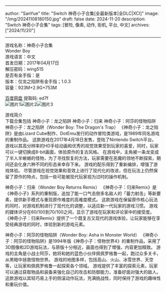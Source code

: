 
---
author: "SanYue"
title: "Switch 神奇小子合集[全最新版本|全DLC|XCI]"
image: "/img/20241108180150.jpg"
draft: false
date: 2024-11-20
description: "Switch 神奇小子合集"
tags: [冒险, 像素, 动作, 街机, 平台, 中文]
archives: ["2024/11/20"]

---

游戏名称：神奇小子合集   
Wonder Boy    
游戏语言：中文  
首发日期：2017年04月17日  
解压密码：wing515  
是否有金手指：是  
版本：仅龙之陷阱有金手指；1.0.3   
容量：923M+2.9G+753M

[百度网盘](https//pan.baidu.com/s/1Dl0LmzhzqxjFNuNHiKffCQ) 提取码: ed7f  
![图片1](/img/f71020.jpg)![图片2](/img/cadaa6.jpg)![图片3](/img/332446.jpg)  

游戏简介  
下载合集包括
神奇小子：龙之陷阱
神奇小子：归来
神奇小子：阿莎的怪物陷阱
神奇小子：龙之陷阱（Wonder Boy: The Dragon's Trap）
《神奇小子：龙之陷阱》是由Lizard Cube制作、DotEmu发行的动作冒险类游戏，是1989年同名游戏的重制作品。
 这款游戏在2017年4月18日发售，登陆了Nintendo Switch平台。
 游戏以其高分辨率的HD手绘动画和优秀的视觉效果受到玩家的喜爱，同时，玩家可以一键切换成8-bit画面，体验原作的复古风格。
 在游戏中，主角被一条龙变成了半人半蜥蜴的怪物，为了寻找恢复的方法，玩家需要在恶魔的领地不断探索，期间还会化身六种不同的形态来幸存下来。
 游戏的配乐得到了重新编排，增强了游戏体验。
 尽管游戏在视觉效果和音效上进行了现代化的改进，但在玩法上仍然保留了原作的特点，包括一些可能被现代玩家视为过时的操作机制。

神奇小子：归来（Wonder Boy Returns Remix）
《神奇小子：归来Remix》是《神奇小子》系列的重制版，追加了能一口气击倒多名敌人的「蓄力射击」等新要素，提供新手模式与重现原作难度的高难度模式。
 这款游戏在保留原作核心玩法的同时，对游戏机制进行了现代化的调整，以适应新一代玩家的游戏习惯。
 游戏的媒体评分在60/100到70/100之间，显示了游戏在玩家和评论家中的接受度。
 《神奇小子：归来Remix》提供了一个既复古又现代的游戏体验，让玩家能够在享受经典游戏的同时，体验到新的游戏元素。

神奇小子：阿莎的怪物陷阱（Wonder Boy: Asha in Monster World）
《神奇小子：阿莎的怪物陷阱》是1994年版《神奇小子：怪物世界4》的重制作品，采用了3D图像和2D游戏玩法，与原版十分相近，画面也得到了增强，内容更加精致。
 游戏的主角是小战士阿莎，她将和她的蓝色小伙伴佩佩罗格鲁一起，跑过众多关卡，从黑暗中拯救怪物世界。
 游戏的地图多样，包括高山、火山、冰雪世界、天空等，让玩家和佩佩罗格鲁一起探索各个领域。
 游戏提供了丰富的探索元素，玩家可以通过获取物品和装备来强化自己的攻击和防御能力，准备好面对强大的敌人。
 这款游戏以其轻巧易上手的侧滚动作玩法，充满挑战性，同时保持了游戏的趣味性和重玩价值。
